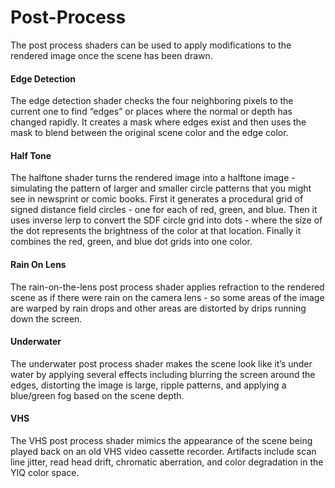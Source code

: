 # Post-Process
The post process shaders can be used to apply modifications to the rendered image once the scene has been drawn.
#### Edge Detection
The edge detection shader checks the four neighboring pixels to the current one to find “edges” or places where the normal or depth has changed rapidly. It creates a mask where edges exist and then uses the mask to blend between the original scene color and the edge color.
#### Half Tone
The halftone shader turns the rendered image into a halftone image - simulating the pattern of larger and smaller circle patterns that you might see in newsprint or comic books. First it generates a procedural grid of signed distance field circles - one for each of red, green, and blue. Then it uses inverse lerp to convert the SDF circle grid into dots - where the size of the dot represents the brightness of the color at that location. Finally it combines the red, green, and blue dot grids into one color.
#### Rain On Lens
The rain-on-the-lens post process shader applies refraction to the rendered scene as if there were rain on the camera lens - so some areas of the image are warped by rain drops and other areas are distorted by drips running down the screen.
#### Underwater
The underwater post process shader makes the scene look like it’s under water by applying several effects including blurring the screen around the edges, distorting the image is large, ripple patterns, and applying a blue/green fog based on the scene depth.
#### VHS
The VHS post process shader mimics the appearance of the scene being played back on an old VHS video cassette recorder. Artifacts include scan line jitter, read head drift, chromatic aberration, and color degradation in the YIQ color space.